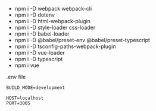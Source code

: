 * npm i -D webpack webpack-cli
* npm i -D dotenv
* npm i -D html-webpack-plugin
* npm i -D style-loader css-loader
* npm i -D babel-loader
* npm i -D @babel/preset-env @babel/preset-typescript
* npm i -D tsconfig-paths-webpack-plugin
* npm i -D vue-loader
* npm i -D typescript
* npm i vue

.env file
```env
BUILD_MODE=development

HOST=localhost
PORT=3005